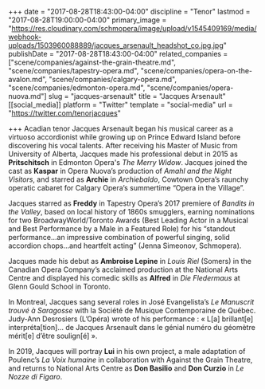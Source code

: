 +++
date = "2017-08-28T18:43:00-04:00"
discipline = "Tenor"
lastmod = "2017-08-28T19:00:00-04:00"
primary_image = "https://res.cloudinary.com/schmopera/image/upload/v1545409169/media/webhook-uploads/1503960088889/jacques_arsenault_headshot_co.jpg.jpg"
publishDate = "2017-08-28T18:43:00-04:00"
related_companies = ["scene/companies/against-the-grain-theatre.md", "scene/companies/tapestry-opera.md", "scene/companies/opera-on-the-avalon.md", "scene/companies/calgary-opera.md", "scene/companies/edmonton-opera.md", "scene/companies/opera-nuova.md"]
slug = "jacques-arsenault"
title = "Jacques Arsenault"
[[social_media]]
platform = "Twitter"
template = "social-media"
url = "https://twitter.com/tenorjacques"

+++
Acadian tenor Jacques Arsenault began his musical career as a virtuoso accordionist while growing up on Prince Edward Island before discovering his vocal talents. After receiving his Master of Music from University of Alberta, Jacques made his professional debut in 2015 as **Pritschitsch** in Edmonton Opera's _The Merry Widow_. Jacques joined the cast as **Kaspar** in Opera Nuova’s production of _Amahl and the Night Visitors_, and starred as **Archie** in _Archiebaldo_, Cowtown Opera’s raunchy operatic cabaret for Calgary Opera’s summertime “Opera in the Village”.

Jacques starred as **Freddy** in Tapestry Opera’s 2017 premiere of _Bandits in the Valley_, based on local history of 1860s smugglers, earning nominations for two BroadwayWorld/Toronto Awards (Best Leading Actor in a Musical and Best Performance by a Male in a Featured Role) for his “standout performance…an impressive combination of powerful singing, solid accordion chops…and heartfelt acting” (Jenna Simeonov, Schmopera).

Jacques made his debut as **Ambroise Lepine** in _Louis Riel_ (Somers) in the Canadian Opera Company’s acclaimed production at the National Arts Centre and displayed his comedic skills as **Alfred** in _Die Fledermaus_ at Glenn Gould School in Toronto.

In Montreal, Jacques sang several roles in José Evangelista’s _Le Manuscrit trouvé à Saragosse_ with la Société de Musique Contemporaine de Québec. Judy-Ann Desrosiers (L’Opéra) wrote of his performance : « L\[a\] brillant\[e\] interpréta\[tion\]… de Jacques Arsenault dans le génial numéro du géomètre mérit\[e\] d’être soulign\[é\] ».

In 2019, Jacques will portray **Lui** in his own project, a male adaptation of Poulenc’s _La Voix humaine_ in collaboration with Against the Grain Theatre, and returns to National Arts Centre as **Don Basilio** and **Don Curzio** in _Le Nozze di Figaro_.